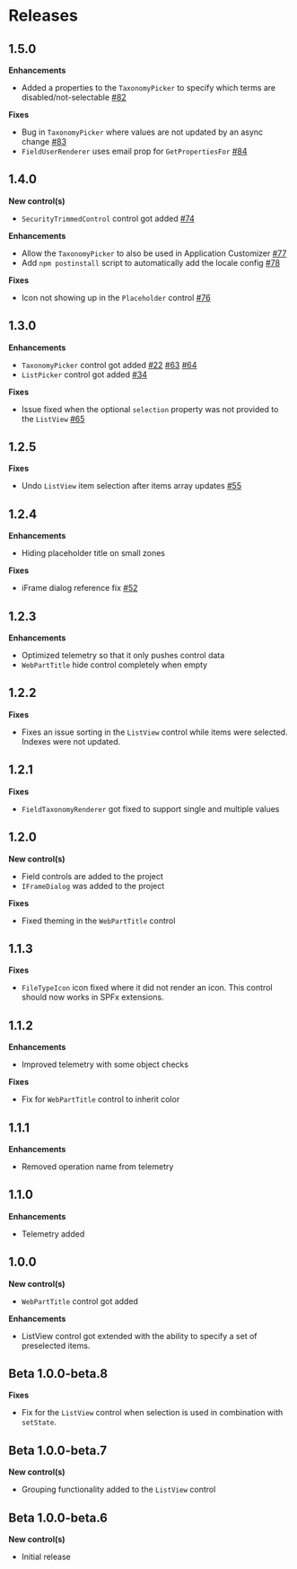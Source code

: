 # Releases

## 1.5.0

**Enhancements**

- Added a properties to the `TaxonomyPicker` to specify which terms are disabled/not-selectable [#82](https://github.com/SharePoint/sp-dev-fx-controls-react/issues/82)

**Fixes**

- Bug in `TaxonomyPicker` where values are not updated by an async change [#83](https://github.com/SharePoint/sp-dev-fx-controls-react/issues/83)
- `FieldUserRenderer` uses email prop for `GetPropertiesFor` [#84](https://github.com/SharePoint/sp-dev-fx-controls-react/issues/84)

## 1.4.0

**New control(s)**

- `SecurityTrimmedControl` control got added [#74](https://github.com/SharePoint/sp-dev-fx-controls-react/issues/74)

**Enhancements**

- Allow the `TaxonomyPicker` to also be used in Application Customizer [#77](https://github.com/SharePoint/sp-dev-fx-controls-react/issues/77)
- Add `npm postinstall` script to automatically add the locale config [#78](https://github.com/SharePoint/sp-dev-fx-controls-react/issues/78)

**Fixes**

- Icon not showing up in the `Placeholder` control [#76](https://github.com/SharePoint/sp-dev-fx-controls-react/issues/76)

## 1.3.0

**Enhancements**

- `TaxonomyPicker` control got added [#22](https://github.com/SharePoint/sp-dev-fx-controls-react/issues/22) [#63](https://github.com/SharePoint/sp-dev-fx-controls-react/issues/63) [#64](https://github.com/SharePoint/sp-dev-fx-controls-react/issues/64)
- `ListPicker` control got added [#34](https://github.com/SharePoint/sp-dev-fx-controls-react/issues/34)

**Fixes**

- Issue fixed when the optional `selection` property was not provided to the `ListView` [#65](https://github.com/SharePoint/sp-dev-fx-controls-react/issues/65)

## 1.2.5

**Fixes**

- Undo `ListView` item selection after items array updates [#55](https://github.com/SharePoint/sp-dev-fx-controls-react/issues/55)

## 1.2.4

**Enhancements**

- Hiding placeholder title on small zones

**Fixes**

- iFrame dialog reference fix [#52](https://github.com/SharePoint/sp-dev-fx-controls-react/issues/52)

## 1.2.3

**Enhancements**

- Optimized telemetry so that it only pushes control data
- `WebPartTitle` hide control completely when empty

## 1.2.2

**Fixes**

- Fixes an issue sorting in the `ListView` control while items were selected. Indexes were not updated.

## 1.2.1

**Fixes**

- `FieldTaxonomyRenderer` got fixed to support single and multiple values

## 1.2.0

**New control(s)**

- Field controls are added to the project
- `IFrameDialog` was added to the project

**Fixes**

- Fixed theming in the `WebPartTitle` control

## 1.1.3

**Fixes**

- `FileTypeIcon` icon fixed where it did not render an icon. This control should now works in SPFx extensions.

## 1.1.2

**Enhancements**

- Improved telemetry with some object checks

**Fixes**

- Fix for `WebPartTitle` control to inherit color

## 1.1.1

**Enhancements**

- Removed operation name from telemetry

## 1.1.0

**Enhancements**

- Telemetry added

## 1.0.0

**New control(s)**

- `WebPartTitle` control got added

**Enhancements**

- ListView control got extended with the ability to specify a set of preselected items.

## Beta 1.0.0-beta.8

**Fixes**

- Fix for the `ListView` control when selection is used in combination with `setState`.

## Beta 1.0.0-beta.7

**New control(s)**

- Grouping functionality added to the `ListView` control

## Beta 1.0.0-beta.6

**New control(s)**

- Initial release
